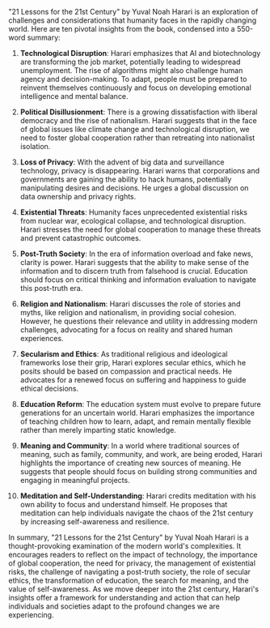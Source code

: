 "21 Lessons for the 21st Century" by Yuval Noah Harari is an exploration of challenges and considerations that humanity faces in the rapidly changing world. Here are ten pivotal insights from the book, condensed into a 550-word summary:

1. **Technological Disruption**: Harari emphasizes that AI and biotechnology are transforming the job market, potentially leading to widespread unemployment. The rise of algorithms might also challenge human agency and decision-making. To adapt, people must be prepared to reinvent themselves continuously and focus on developing emotional intelligence and mental balance.

2. **Political Disillusionment**: There is a growing dissatisfaction with liberal democracy and the rise of nationalism. Harari suggests that in the face of global issues like climate change and technological disruption, we need to foster global cooperation rather than retreating into nationalist isolation.

3. **Loss of Privacy**: With the advent of big data and surveillance technology, privacy is disappearing. Harari warns that corporations and governments are gaining the ability to hack humans, potentially manipulating desires and decisions. He urges a global discussion on data ownership and privacy rights.

4. **Existential Threats**: Humanity faces unprecedented existential risks from nuclear war, ecological collapse, and technological disruption. Harari stresses the need for global cooperation to manage these threats and prevent catastrophic outcomes.

5. **Post-Truth Society**: In the era of information overload and fake news, clarity is power. Harari suggests that the ability to make sense of the information and to discern truth from falsehood is crucial. Education should focus on critical thinking and information evaluation to navigate this post-truth era.

6. **Religion and Nationalism**: Harari discusses the role of stories and myths, like religion and nationalism, in providing social cohesion. However, he questions their relevance and utility in addressing modern challenges, advocating for a focus on reality and shared human experiences.

7. **Secularism and Ethics**: As traditional religious and ideological frameworks lose their grip, Harari explores secular ethics, which he posits should be based on compassion and practical needs. He advocates for a renewed focus on suffering and happiness to guide ethical decisions.

8. **Education Reform**: The education system must evolve to prepare future generations for an uncertain world. Harari emphasizes the importance of teaching children how to learn, adapt, and remain mentally flexible rather than merely imparting static knowledge.

9. **Meaning and Community**: In a world where traditional sources of meaning, such as family, community, and work, are being eroded, Harari highlights the importance of creating new sources of meaning. He suggests that people should focus on building strong communities and engaging in meaningful projects.

10. **Meditation and Self-Understanding**: Harari credits meditation with his own ability to focus and understand himself. He proposes that meditation can help individuals navigate the chaos of the 21st century by increasing self-awareness and resilience.

In summary, "21 Lessons for the 21st Century" by Yuval Noah Harari is a thought-provoking examination of the modern world's complexities. It encourages readers to reflect on the impact of technology, the importance of global cooperation, the need for privacy, the management of existential risks, the challenge of navigating a post-truth society, the role of secular ethics, the transformation of education, the search for meaning, and the value of self-awareness. As we move deeper into the 21st century, Harari's insights offer a framework for understanding and action that can help individuals and societies adapt to the profound changes we are experiencing.